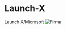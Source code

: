 # Launch-X
Launch X/Microsoft
![Firma](https://user-images.githubusercontent.com/81352856/154356534-b81759e4-7c85-4d3f-9acc-7b0159bedc2c.jpg)
